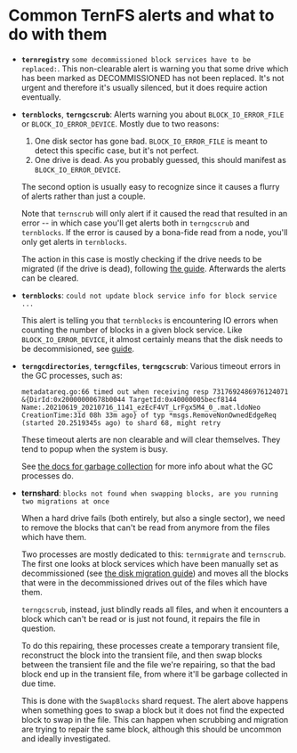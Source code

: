 # Common TernFS alerts and what to do with them

* **`ternregistry`** `some decommissioned block services have to be replaced:`. This non-clearable alert is warning you that some drive which has been marked as DECOMMISSIONED has not been replaced. It's not urgent and therefore it's usually silenced, but it does require action eventually.

* **`ternblocks`**, **`terngcscrub`**: Alerts warning you about `BLOCK_IO_ERROR_FILE` or `BLOCK_IO_ERROR_DEVICE`. Mostly due to two reasons:

    1. One disk sector has gone bad. `BLOCK_IO_ERROR_FILE` is meant to detect this specific case, but it's not perfect.
    2. One drive is dead. As you probably guessed, this should manifest as `BLOCK_IO_ERROR_DEVICE`.

    The second option is usually easy to recognize since it causes a flurry of alerts rather than just a couple.
    
    Note that `ternscrub` will only alert if it caused the read that resulted in an error -- in which case you'll get alerts both in `terngcscrub` and `ternblocks`. If the error is caused by a bona-fide read from a node, you'll only get alerts in `ternblocks`.
    
    The action in this case is mostly checking if the drive needs to be migrated (if the drive is dead), following [the guide](https://github.com/XTXMarkets/ternfs/blob/main/docs/disk-failure.md). Afterwards the alerts can be cleared.

* **`ternblocks`**: `could not update block service info for block service ...`

    This alert is telling you that `ternblocks` is encountering IO errors when counting the number of blocks in a given block service. Like `BLOCK_IO_ERROR_DEVICE`, it almost certainly means that the disk needs to be decommisioned, see [guide](https://github.com/XTXMarkets/ternfs/blob/main/docs/disk-failure.md).

* **`terngcdirectories`**, **`terngcfiles`**, **`terngcscrub`**: Various timeout errors in the GC processes, such as:

    ```
    metadatareq.go:66 timed out when receiving resp 7317692486976124071 &{DirId:0x20000000678b0044 TargetId:0x40000005becf8144 Name:.20210619_20210716_1141_ezEcF4VT_LrFgx5M4_0_.mat.ldoNeo CreationTime:31d 08h 33m ago} of typ *msgs.RemoveNonOwnedEdgeReq (started 20.2519345s ago) to shard 68, might retry
    ```
    
    These timeout alerts are non clearable and will clear themselves. They tend to popup when the system is busy.
    
    See [the docs for garbage collection](https://github.com/XTXMarkets/ternfs/blob/main/docs/gc.md) for more info about what the GC processes do.

* **ternshard**: `blocks not found when swapping blocks, are you running two migrations at once`

    When a hard drive fails (both entirely, but also a single sector), we need to remove the blocks that can't be read from anymore from the files which have them.
    
    Two processes are mostly dedicated to this: `ternmigrate` and `ternscrub`. The first one looks at block services which have been manually set as decommissioned (see
[the disk migration guide](https://github.com/XTXMarkets/ternfs/blob/main/docs/disk-failure.md)) and moves all the blocks that were in the decommissioned drives out of the files which have them.

    `terngcscrub`, instead, just blindly reads all files, and when it encounters a block which can't be read or is just not found, it repairs the file in question.
    
    To do this repairing, these processes create a temporary transient file, reconstruct the block into the transient file, and then swap blocks between the transient file and the file we're repairing, so that the bad block end up in the transient file, from where it'll be garbage collected in due time.
    
    This is done with the `SwapBlocks` shard request. The alert above happens when something goes to swap a block but it does not find the expected block to swap in the file. This can happen when scrubbing and migration are trying to repair the same block, although this should be uncommon and ideally investigated.
